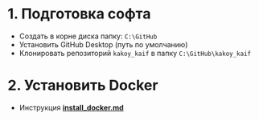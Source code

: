 # 1. Подготовка софта
- Создать в корне диска папку: `C:\GitHub` 
- Установить GitHub Desktop (путь по умолчанию)
- Клонировать репозиторий `kakoy_kaif` в папку `C:\GitHub\kakoy_kaif`

# 2. Установить Docker
- Инструкция [**install_docker.md**](install_docker.md)
